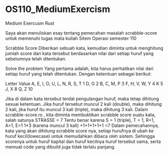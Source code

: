 # OS110_MediumExercism
Medium Exercusm Rust

Saya akan menuliskan esay tentang pemecahan masalah scrabble-score untuk memenuhi tugas mata kuliah Sitem Operasi semester 110

Scrabble Score
Diberikan sebuah kata, kemudian diminta untuk menghitung jumlah score dari kata tersebut berdasarkan nilai dari
setiap huruf yang sebelumnya telah ditentukan.

Solve the problem
Yang pertama adalah, kita harus perhatikan nilai dari setiap huruf yang telah ditentukan. 
Dengan ketentuan sebagai berikut:

Letter                           Value
A, E, I, O, U, L, N, R, S, T       1
D, G                               2
B, C, M, P                         3
F, H, V, W, Y                      4
K                                  5 
J, X                               8
Q, Z                               10

Jika di dalam kata tersebut terdat pengulangan huruf, maka tetap dihitung sesuai ketentuan.
Jika huruf tersebut muncul 2 kali (double), maka dihitung 2 kali,
jika huruf itu muncul 3 kali (triple), maka dihitung 3 kali.
Dalam scrabble-score.rs , kita diminta membuktikan scrabble score suatu kata, salah satunya STRASSE = 7
Tentu benar karena
S = 1 (triple), T = 1, R=1, A=1, E=1
1*3 (karena muncul 3 kali) +1+1+1+1+1 =7
Dalam pemecahannya, kata yang akan dihitung scrabble score nya, setiap hurufnya di ubah ke huruf kecil(lowecase) untuk memudahkan dibaca oleh sistem.
Sehingga scorenya untuk huruf kapital dan huruf kecilnya huruf tersebut sama, serta memuat code yang dibuild juga tidak terlalu panjang.
